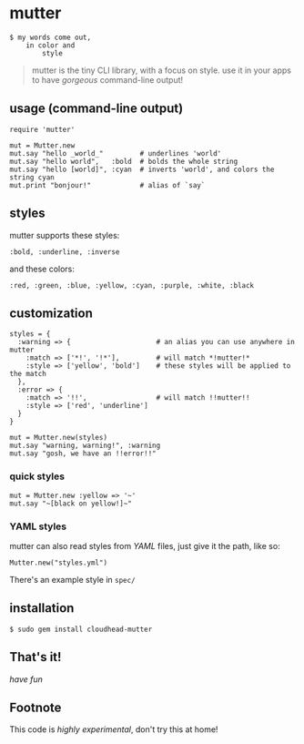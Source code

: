 mutter
======

    $ my words come out, 
        in color and
            style

> mutter is the tiny CLI library, with a focus on style.
> use it in your apps to have _gorgeous_ command-line output!

usage (command-line output)
---------------------------

    require 'mutter'

    mut = Mutter.new
    mut.say "hello _world_"         # underlines 'world'
    mut.say "hello world",   :bold  # bolds the whole string
    mut.say "hello [world]", :cyan  # inverts 'world', and colors the string cyan
    mut.print "bonjour!"            # alias of `say`

styles
------
mutter supports these styles:

    :bold, :underline, :inverse

and these colors:

    :red, :green, :blue, :yellow, :cyan, :purple, :white, :black

customization
-------------

    styles = {
      :warning => {                     # an alias you can use anywhere in mutter
        :match => ['*!', '!*'],         # will match *!mutter!*
        :style => ['yellow', 'bold']    # these styles will be applied to the match
      },
      :error => {
        :match => '!!',                 # will match !!mutter!!
        :style => ['red', 'underline']
      }
    }
    
    mut = Mutter.new(styles)
    mut.say "warning, warning!", :warning
    mut.say "gosh, we have an !!error!!"
    
### quick styles

    mut = Mutter.new :yellow => '~'
    mut.say "~[black on yellow!]~"

### YAML styles

mutter can also read styles from _YAML_ files, just give it the path, like so:

    Mutter.new("styles.yml")

There's an example style in `spec/`

installation
------------

    $ sudo gem install cloudhead-mutter
    
That's it!
----------

_have fun_

Footnote
--------

This code is _highly experimental_, don't try this at home!
